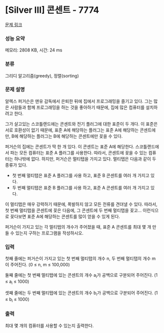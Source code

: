 # [Silver III] 콘센트 - 7774 

[문제 링크](https://www.acmicpc.net/problem/7774) 

### 성능 요약

메모리: 2808 KB, 시간: 24 ms

### 분류

그리디 알고리즘(greedy), 정렬(sorting)

### 문제 설명

<p>알렉스 퍼거슨은 맨유 감독에서 은퇴한 뒤에 집에서 프로그래밍을 즐기고 있다. 그는 많은 사람들과 함께 프로그래밍을 하는 것을 좋아하기 때문에, 집에 많은 컴퓨터를 설치하려고 한다.</p>

<p>그가 살고있는 스코틀랜드에는 콘센트와 전기 플러그에 대한 표준이 두 개다. 이 표준은 서로 호환성이 없기 때문에, 표준 A에 해당하는 플러그는 표준 A에 해당하는 콘센트에만, B에 해당하는 플러그는 B에 해당하는 콘센트에만 꽂을 수 있다.</p>

<p>퍼거슨의 집에는 콘센트가 딱 한 개 있다. 이 콘센트는 표준 A에 해당한다. 스코틀랜드에서 파는 모든 컴퓨터는 표준 A 플러그를 사용한다. 따라서, 콘센트에 꽂을 수 있는 컴퓨터는 하나밖에 없다. 하지만, 퍼거슨은 멀티탭을 가지고 있다. 멀티탭은 다음과 같이 두 종류가 있다.</p>

<ul>
	<li>첫 번째 멀티탭은 표준 A 플러그를 사용 하고, 표준 B 콘센트를 여러 개 가지고 있다.</li>
	<li>두 번째 멀티탭은 표준 B 플러그를 사용 하고, 표준 A 콘센트를 여러 개 가지고 있다.</li>
</ul>

<p>이 멀티탭은 매우 강력하기 때문에, 폭발하지 않고 모든 전류를 견뎌낼 수 있다. 따라서, 첫 번째 멀티탭을 콘센트에 꽂은 다음에, 그 콘센트에 두 번째 멀티탭을 꽂고... 이런식으로 꽂다보면 표준 A에 해당하는 콘센트를 많이 얻을 수 있게 된다.</p>

<p>퍼거슨이 가지고 있는 각 멀티탭의 개수가 주어졌을 때, 표준 A 콘센트를 최대 몇 개 만들 수 있는지 구하는 프로그램을 작성하시오.</p>

### 입력 

 <p>첫째 줄에는 퍼거슨이 가지고 있는 첫 번째 멀티탭의 개수 n, 두 번째 멀티탭의 개수 m이 주어진다. (0 ≤ n, m ≤ 100,000)</p>

<p>둘째 줄에는 첫 번째 멀티탭에 있는 콘센트의 개수 a<sub>i</sub>가 공백으로 구분되어 주어진다. (1 ≤ a<sub>i</sub> ≤ 1000)</p>

<p>셋째 줄에는 두 번째 멀티탭에 있는 콘센트의 개수 b<sub>i</sub>가 공백으로 구분되어 주어진다. (1 ≤ b<sub>i</sub> ≤ 1000)</p>

### 출력 

 <p>최대 몇 개의 컴퓨터를 사용할 수 있는지 출력한다.</p>

